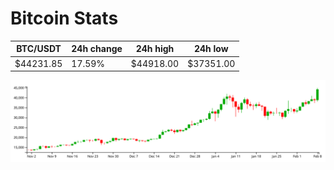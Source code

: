 # Bitcoin Stats

BTC/USDT|24h change|24h high|24h low|
|---|---|---|---|
|$44231.85|17.59%|$44918.00|$37351.00|

<img src="./chart.svg">

